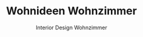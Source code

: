 ---
layout: blogcategory
rel: '/home/category/livingroom'
title: 'Wohnideen Wohnzimmer '
parent: '/home'
subtitle: 'Interior Design Wohnzimmer'
isPaged: true
pagedCollection: 'livingroomPosts.interiorideen.com'
pageSize: 9
---